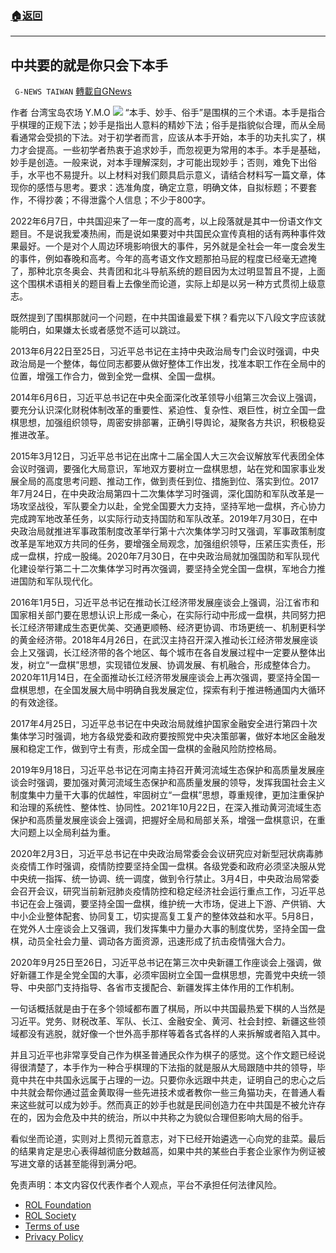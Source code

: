 ###  [:house:返回](README.md)
---


## 中共要的就是你只会下本手
` G-NEWS TAIWAN` [轉載自GNews](https://gnews.org/zh-hans/2695630/)

作者 台湾宝岛农场 Y.M.O
 ![](https://assets.gnews.org/wp-content/uploads/2022/06/image_1654807928.png) 
“本手、妙手、俗手”是围棋的三个术语。本手是指合乎棋理的正规下法；妙手是指出人意料的精妙下法；俗手是指貌似合理，而从全局看通常会受损的下法。对于初学者而言，应该从本手开始，本手的功夫扎实了，棋力才会提高。一些初学者热衷于追求妙手，而忽视更为常用的本手。本手是基础，妙手是创造。一般来说，对本手理解深刻，才可能出现妙手；否则，难免下出俗手，水平也不易提升。以上材料对我们颇具启示意义，请结合材料写一篇文章，体现你的感悟与思考。要求：选准角度，确定立意，明确文体，自拟标题；不要套作，不得抄袭；不得泄露个人信息；不少于800字。
 
2022年6月7日，中共国迎来了一年一度的高考，以上段落就是其中一份语文作文题目。不是说我爱凑热闹，而是说如果要对中共国民众宣传真相的话有两种事件效果最好。一个是对个人周边环境影响很大的事件，另外就是全社会一年一度会发生的事件，例如春晚和高考。今年的高考语文作文题那拍马屁的程度已经毫无遮掩了，那种北京冬奥会、共青团和北斗导航系统的题目因为太过明显暂且不提，上面这个围棋术语相关的题目看上去像坐而论道，实际上却是以另一种方式贯彻上级意志。
 
既然提到了围棋那就问一个问题，在中共国谁最爱下棋？看完以下八段文字应该就能明白，如果嫌太长或者感觉不适可以跳过。
 
2013年6月22日至25日，习近平总书记在主持中央政治局专门会议时强调，中央政治局是一个整体，每位同志都要从做好整体工作出发，找准本职工作在全局中的位置，增强工作合力，做到全党一盘棋、全国一盘棋。
 
2014年6月6日，习近平总书记在中央全面深化改革领导小组第三次会议上强调，要充分认识深化财税体制改革的重要性、紧迫性、复杂性、艰巨性，树立全国一盘棋思想，加强组织领导，周密安排部署，正确引导舆论，凝聚各方共识，积极稳妥推进改革。
 
2015年3月12日，习近平总书记在出席十二届全国人大三次会议解放军代表团全体会议时强调，要强化大局意识，军地双方要树立一盘棋思想，站在党和国家事业发展全局的高度思考问题、推动工作，做到责任到位、措施到位、落实到位。2017年7月24日，在中央政治局第四十二次集体学习时强调，深化国防和军队改革是一场攻坚战役，军队要全力以赴，全党全国要大力支持，坚持军地一盘棋，齐心协力完成跨军地改革任务，以实际行动支持国防和军队改革。2019年7月30日，在中央政治局就推进军事政策制度改革举行第十六次集体学习时又强调，军事政策制度改革是军地双方共同的任务，要增强全局观念，加强组织领导，压紧压实责任，形成一盘棋，拧成一股绳。2020年7月30日，在中央政治局就加强国防和军队现代化建设举行第二十二次集体学习时再次强调，要坚持全党全国一盘棋，军地合力推进国防和军队现代化。
 
2016年1月5日，习近平总书记在推动长江经济带发展座谈会上强调，沿江省市和国家相关部门要在思想认识上形成一条心，在实际行动中形成一盘棋，共同努力把长江经济带建成生态更优美、交通更顺畅、经济更协调、市场更统一、机制更科学的黄金经济带。2018年4月26日，在武汉主持召开深入推动长江经济带发展座谈会上又强调，长江经济带的各个地区、每个城市在各自发展过程中一定要从整体出发，树立“一盘棋”思想，实现错位发展、协调发展、有机融合，形成整体合力。2020年11月14日，在全面推动长江经济带发展座谈会上再次强调，要坚持全国一盘棋思想，在全国发展大局中明确自我发展定位，探索有利于推进畅通国内大循环的有效途径。
 
2017年4月25日，习近平总书记在中央政治局就维护国家金融安全进行第四十次集体学习时强调，地方各级党委和政府要按照党中央决策部署，做好本地区金融发展和稳定工作，做到守土有责，形成全国一盘棋的金融风险防控格局。
 
2019年9月18日，习近平总书记在河南主持召开黄河流域生态保护和高质量发展座谈会时强调，要加强对黄河流域生态保护和高质量发展的领导，发挥我国社会主义制度集中力量干大事的优越性，牢固树立“一盘棋”思想，尊重规律，更加注重保护和治理的系统性、整体性、协同性。2021年10月22日，在深入推动黄河流域生态保护和高质量发展座谈会上强调，把握好全局和局部关系，增强一盘棋意识，在重大问题上以全局利益为重。
 
2020年2月3日，习近平总书记在中央政治局常委会会议研究应对新型冠状病毒肺炎疫情工作时强调，疫情防控要坚持全国一盘棋。各级党委和政府必须坚决服从党中央统一指挥、统一协调、统一调度，做到令行禁止。3月4日，中央政治局常委会召开会议，研究当前新冠肺炎疫情防控和稳定经济社会运行重点工作，习近平总书记在会上强调，要坚持全国一盘棋，维护统一大市场，促进上下游、产供销、大中小企业整体配套、协同复工，切实提高复工复产的整体效益和水平。5月8日，在党外人士座谈会上又强调，我们发挥集中力量办大事的制度优势，坚持全国一盘棋，动员全社会力量、调动各方面资源，迅速形成了抗击疫情强大合力。
 
2020年9月25日至26日，习近平总书记在第三次中央新疆工作座谈会上强调，做好新疆工作是全党全国的大事，必须牢固树立全国一盘棋思想，完善党中央统一领导、中央部门支持指导、各省市支援配合、新疆发挥主体作用的工作机制。
 
一句话概括就是由于在多个领域都布置了棋局，所以中共国最热爱下棋的人当然是习近平。党务、财税改革、军队、长江、金融安全、黄河、社会封控、新疆这些领域都没有逃脱，就好像一个世外高手那样等着各式各样的人来拆解或者陷入其中。
 
并且习近平也非常享受自己作为棋圣普通民众作为棋子的感觉。这个作文题已经说得很清楚了，本手作为一种合乎棋理的下法指的就是服从大局跟随中共的领导，毕竟中共在中共国永远属于占理的一边。只要你永远跟中共走，证明自己的忠心之后中共就会帮你通过蓝金黄取得一些先进技术或者教你一些三角猫功夫，在普通人看来这些就可以成为妙手。然而真正的妙手也就是民间创造力在中共国是不被允许存在的，因为会危及中共的统治，所以中共称之为貌似合理但影响大局的俗手。
 
看似坐而论道，实则对上贯彻元首意志，对下已经开始遴选一心向党的韭菜。最后的结果肯定是忠心表得越彻底分数越高，如果中共的某些白手套企业家作为例证被写进文章的话甚至能得到满分吧。

免责声明：本文内容仅代表作者个人观点，平台不承担任何法律风险。
  
- [ROL Foundation](https://rolfoundation.org/)
- [ROL Society](https://rolsociety.org/)
- [Terms of use](https://gnews.org/terms-of-use-3/)
- [Privacy Policy](https://gnews.org/privacy-policy/)

